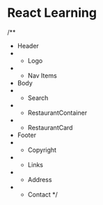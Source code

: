 # React Learning

/**
 * Header
 * - Logo
 * - Nav Items
 * Body
 * - Search
 * - RestaurantContainer
 *  - RestaurantCard
 * Footer
 * - Copyright
 * - Links
 * - Address
 * - Contact
 */

 